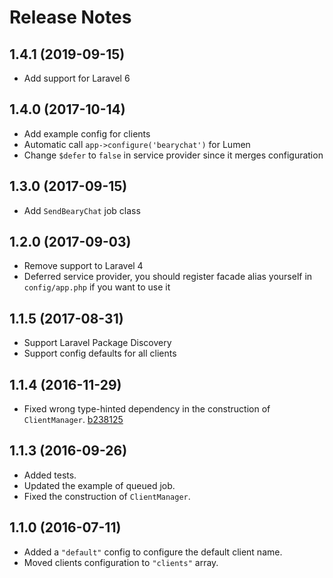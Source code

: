 # Release Notes

## 1.4.1 (2019-09-15)

- Add support for Laravel 6

## 1.4.0 (2017-10-14)

- Add example config for clients
- Automatic call `app->configure('bearychat')` for Lumen
- Change `$defer` to `false` in service provider since it merges configuration

## 1.3.0 (2017-09-15)

- Add `SendBearyChat` job class

## 1.2.0 (2017-09-03)

- Remove support to Laravel 4
- Deferred service provider, you should register facade alias yourself in `config/app.php` if you want to use it

## 1.1.5 (2017-08-31)

- Support Laravel Package Discovery
- Support config defaults for all clients

## 1.1.4 (2016-11-29)

- Fixed wrong type-hinted dependency in the construction of `ClientManager`. [b238125](https://github.com/ElfSundae/laravel-bearychat/commit/b23812594eacf483922a90d086f5846f7fb1d7d4)

## 1.1.3 (2016-09-26)

- Added tests.
- Updated the example of queued job.
- Fixed the construction of `ClientManager`.

## 1.1.0 (2016-07-11)

- Added a `"default"` config to configure the default client name.
- Moved clients configuration to `"clients"` array.
